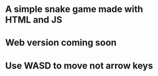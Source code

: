 # A simple snake game made with HTML and JS
# Web version coming soon
# Use WASD to move not arrow keys
